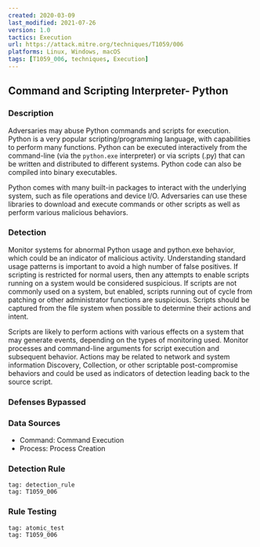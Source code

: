```yaml
---
created: 2020-03-09
last_modified: 2021-07-26
version: 1.0
tactics: Execution
url: https://attack.mitre.org/techniques/T1059/006
platforms: Linux, Windows, macOS
tags: [T1059_006, techniques, Execution]
---
```


## Command and Scripting Interpreter- Python

### Description

Adversaries may abuse Python commands and scripts for execution. Python is a very popular scripting/programming language, with capabilities to perform many functions. Python can be executed interactively from the command-line (via the <code>python.exe</code> interpreter) or via scripts (.py) that can be written and distributed to different systems. Python code can also be compiled into binary executables.

Python comes with many built-in packages to interact with the underlying system, such as file operations and device I/O. Adversaries can use these libraries to download and execute commands or other scripts as well as perform various malicious behaviors.

### Detection

Monitor systems for abnormal Python usage and python.exe behavior, which could be an indicator of malicious activity. Understanding standard usage patterns is important to avoid a high number of false positives. If scripting is restricted for normal users, then any attempts to enable scripts running on a system would be considered suspicious. If scripts are not commonly used on a system, but enabled, scripts running out of cycle from patching or other administrator functions are suspicious. Scripts should be captured from the file system when possible to determine their actions and intent.

Scripts are likely to perform actions with various effects on a system that may generate events, depending on the types of monitoring used. Monitor processes and command-line arguments for script execution and subsequent behavior. Actions may be related to network and system information Discovery, Collection, or other scriptable post-compromise behaviors and could be used as indicators of detection leading back to the source script.

### Defenses Bypassed



### Data Sources

  - Command: Command Execution
  -  Process: Process Creation
### Detection Rule

```query
tag: detection_rule
tag: T1059_006
```

### Rule Testing

```query
tag: atomic_test
tag: T1059_006
```
